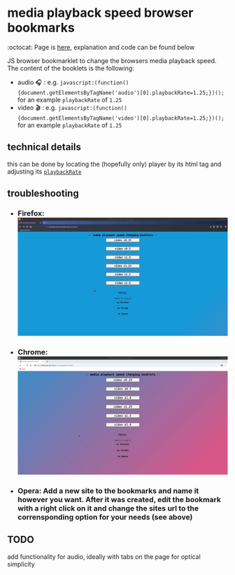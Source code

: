 # media playback speed browser bookmarks
:octocat: Page is [here](https://c0decaps.github.io/media-playback-speed/), explanation and code can be found below

JS browser bookmarklet to change the browsers media playback speed.
The content of the booklets is the following: 
* audio :headphones: : e.g. ```javascript:(function(){document.getElementsByTagName('audio')[0].playbackRate=1.25;})();``` for an example ```playbackRate``` of ```1.25```
* video :clapper: : e.g. ```javascript:(function(){document.getElementsByTagName('video')[0].playbackRate=1.25;})();``` for an example ```playbackRate``` of ```1.25```

## technical details
this can be done by locating the (hopefully only) player by its html tag and adjusting its [```playbackRate```](https://developer.mozilla.org/en-US/docs/Web/API/HTMLMediaElement/playbackRate)

## troubleshooting
* ### Firefox: ![](resources/firefox.gif?raw=true )
* ### Chrome: ![](resources/chrome.gif?raw=true )
* ### Opera: Add a new site to the bookmarks and name it however you want. After it was created, edit the bookmark with a right click on it and change the sites url to the corrensponding option for your needs (see above)

## TODO
add functionality for audio, ideally with tabs on the page for optical simplicity
